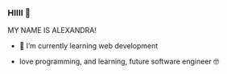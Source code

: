 ### HIIII 👋

MY NAME IS ALEXANDRA!
- 🌱 I’m currently learning web development
  
- love programming, and learning, future software engineer 🤓

